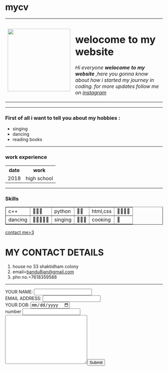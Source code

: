 # mycv
<!DOCTYPE html>
<html lang="en">
<head>
    <meta charset="UTF-8">
    <title>❤️vandna</title>
</head>
<body>
  <table cellspacing ="20">
    <tr>
      <td> <img src="C:\Users\hp\Desktop\images\vandu.jpg" width="200"></td>
      <td> <h1>welocome to my website</h1>
        <p> <em> Hi everyone<strong> welocome to my website </strong>,here you gonna know about how i started my journey in coding.
        for more updates follow me on <a href="https;//www.instagram.com/vandna._.chaudhary/">instagram</a></em> </p></td>
    </tr>
  </table>
   <hr>
    <h3> First of all i want to tell you about my hobbies :</h3>
      <ul>
        <li>singing</li>
        <li>dancing</li>
        <li>reading books</li>
      </ul>
      <hr>
      <h3>work experience</h3>
      <table cellspacing="10">
        <tr>
          <th>date</th>
          <th>work</th>
        </tr>
        <tr>
          <td>2018</td>
          <td>high school</td>
        </tr>
      </table>
      <hr>
      <h3>Skills</h3>
      <table border="1" cellspacing="10">
        <tr>
          <td>c++ </td>
          <td>🌻🌻🌻</td>
          <td>python</td>
          <td>🌻🌻</td>
          <td>html,css</td>
          <td>🌻🌻🌻🌻</td>
        </tr>
        <tr>
          <td>dancing</td>
          <td>🌻🌻🌻🌻🌻</td>
          <td>singing</td>
          <td>🌻🌻🌻</td>
          <td>cooking</td>
          <td>🌻</td>
        </tr>
      </table>
      <a href="contact me.html">contact me>3</a>
</body>
</html>
<!DOCTYPE html>
<html lang="en">
<head>
    <meta charset="UTF-8">
    <title>contact me</title>
</head>
<body>
    <h1>MY CONTACT DETAILS</h1>
    <ol>
        <li>house no 33 shaktidham colony</li>
        <li>email=<a href="">bandu8jan@gmail.com</a></li>
        <li>phn no.=7618359588</li>
    </ol>
    <hr>
    <form  action="mailto:vandu8jan@gmail.com" method="post" enctype="text/plain">
        <label> YOUR NAME:</label>
        <input type="text" name="your name" value=""><br>
        <label>EMAIL ADDRESS:</label>
        <input type="email" name="yor email"><br>
        <label>YOUR DOB:</label>
        <input type="date" name="your dob"><br>
        <label>number</label>
        <input type="number" name="your no"><br>
        <textarea name="your mssg" id="" cols="30" rows="10"></textarea><input type="submit">
    </form>
</body>
</html>
